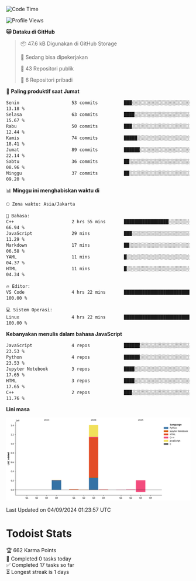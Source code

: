 <!--START_SECTION:waka-->
![Code Time](http://img.shields.io/badge/Code%20Time-28%20hrs%2057%20mins-blue)

![Profile Views](http://img.shields.io/badge/Profil%20dilihat-14-blue)

**🐱 Dataku di GitHub** 

> 📦 47.6 kB Digunakan di GitHub Storage 
 > 
> 💼 Sedang bisa dipekerjakan
 > 
> 📜 43 Repositori publik 
 > 
> 🔑 6 Repositori pribadi 
 > 
📅 **Paling produktif saat Jumat** 

```text
Senin                    53 commits          ███░░░░░░░░░░░░░░░░░░░░░░   13.18 % 
Selasa                   63 commits          ████░░░░░░░░░░░░░░░░░░░░░   15.67 % 
Rabu                     50 commits          ███░░░░░░░░░░░░░░░░░░░░░░   12.44 % 
Kamis                    74 commits          █████░░░░░░░░░░░░░░░░░░░░   18.41 % 
Jumat                    89 commits          ██████░░░░░░░░░░░░░░░░░░░   22.14 % 
Sabtu                    36 commits          ██░░░░░░░░░░░░░░░░░░░░░░░   08.96 % 
Minggu                   37 commits          ██░░░░░░░░░░░░░░░░░░░░░░░   09.20 % 
```


📊 **Minggu ini menghabiskan waktu di** 

```text
🕑︎ Zona waktu: Asia/Jakarta

💬 Bahasa: 
C++                      2 hrs 55 mins       █████████████████░░░░░░░░   66.94 % 
JavaScript               29 mins             ███░░░░░░░░░░░░░░░░░░░░░░   11.29 % 
Markdown                 17 mins             ██░░░░░░░░░░░░░░░░░░░░░░░   06.58 % 
YAML                     11 mins             █░░░░░░░░░░░░░░░░░░░░░░░░   04.37 % 
HTML                     11 mins             █░░░░░░░░░░░░░░░░░░░░░░░░   04.34 % 

🔥 Editor: 
VS Code                  4 hrs 22 mins       █████████████████████████   100.00 % 

💻 Sistem Operasi: 
Linux                    4 hrs 22 mins       █████████████████████████   100.00 % 
```

**Kebanyakan menulis dalam bahasa JavaScript** 

```text
JavaScript               4 repos             ██████░░░░░░░░░░░░░░░░░░░   23.53 % 
Python                   4 repos             ██████░░░░░░░░░░░░░░░░░░░   23.53 % 
Jupyter Notebook         3 repos             ████░░░░░░░░░░░░░░░░░░░░░   17.65 % 
HTML                     3 repos             ████░░░░░░░░░░░░░░░░░░░░░   17.65 % 
C++                      2 repos             ███░░░░░░░░░░░░░░░░░░░░░░   11.76 % 
```



**Lini masa**

![Lines of Code chart](https://raw.githubusercontent.com/yusuf601/yusuf601/main/assets/bar_graph.png)


 Last Updated on 04/09/2024 01:23:57 UTC
<!--END_SECTION:waka-->
# Todoist Stats

<!-- TODO-IST:START -->
🏆  662 Karma Points           
🌸  Completed 0 tasks today           
✅  Completed 17 tasks so far           
⏳  Longest streak is 1 days
<!-- TODO-IST:END -->
